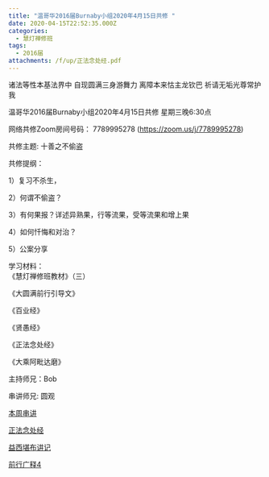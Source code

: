 ```yaml
---
title: "温哥华2016届Burnaby小组2020年4月15日共修 "
date: 2020-04-15T22:52:35.000Z
categories:
  - 慧灯禅修班
tags:
  - 2016届
attachments: /f/up/正法念处经.pdf
---
```

诸法等性本基法界中 自现圆满三身游舞力 离障本来怙主龙钦巴 祈请无垢光尊常护我

温哥华2016届Burnaby小组2020年4月15日共修 
星期三晚6:30点

网络共修Zoom房间号码： 7789995278 (<https://zoom.us/j/7789995278>)

共修主题: 十善之不偷盗

共修提纲：

1）复习不杀生，

2）何谓不偷盗？

3）有何果报？详述异熟果，行等流果，受等流果和增上果

4）如何忏悔和对治？

5）公案分享

学习材料：  
《慧灯禅修班教材》（三） 

《大圆满前行引导文》

《百业经》

《贤愚经》

《正法念处经》

《大乘阿毗达磨》


主持师兄：Bob

串讲师兄: 圆观


[本周串讲](https://s3.ca-central-1.wasabisys.com/hddata/f.huidengchanxiu.net/hdv/f/up/十善业道-不偷盗，不邪淫.docx)

[正法念处经](https://s3.ca-central-1.wasabisys.com/hddata/f.huidengchanxiu.net/hdv/f/up/正法念处经.pdf)

[益西堪布讲记](https://s3.ca-central-1.wasabisys.com/hddata/f.huidengchanxiu.net/hdv/f/up/因果益西.pdf)

[前行广释4](https://s3.ca-central-1.wasabisys.com/hddata/f.huidengchanxiu.net/hdv/f/up/前行广释4.pdf)
